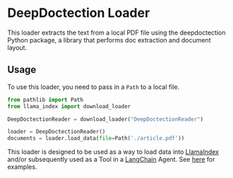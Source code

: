 # DeepDoctection Loader

This loader extracts the text from a local PDF file using the deepdoctection Python package, a library that performs
doc extraction and document layout.

## Usage

To use this loader, you need to pass in a `Path` to a local file.

```python
from pathlib import Path
from llama_index import download_loader

DeepDoctectionReader = download_loader("DeepDoctectionReader")

loader = DeepDoctectionReader()
documents = loader.load_data(file=Path('./article.pdf'))
```

This loader is designed to be used as a way to load data into [LlamaIndex](https://github.com/jerryjliu/gpt_index/tree/main/gpt_index) and/or subsequently used as a Tool in a [LangChain](https://github.com/hwchase17/langchain) Agent. See [here](https://github.com/emptycrown/llama-hub/tree/main) for examples.
